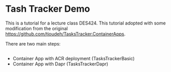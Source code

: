 # Tash Tracker Demo

This is a tutorial for a lecture class DES424. This tutorial adopted with some modification from the original https://github.com/tjoudeh/TasksTracker.ContainerApps.

There are two main steps:

## 
* Container App with ACR deployment (TasksTrackerBasic)
* Container App with Dapr  (TasksTrackerDapr)

  